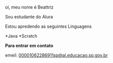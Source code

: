 oi, meu nome é Beattriz

Sou estudante do Alura

Estou apredendo as seguintes Linguagens

*Java
*Scratch

**Para entrar em contato**

emeil: 00001062286911sp@al.educacao.sp.gov.br
